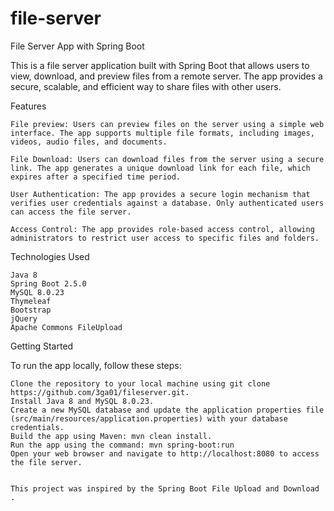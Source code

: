 # file-server
File Server App with Spring Boot

This is a file server application built with Spring Boot that allows users to view, download, and preview files from a remote server. The app provides a secure, scalable, and efficient way to share files with other users.

Features

    File preview: Users can preview files on the server using a simple web interface. The app supports multiple file formats, including images, videos, audio files, and documents.

    File Download: Users can download files from the server using a secure link. The app generates a unique download link for each file, which expires after a specified time period.

    User Authentication: The app provides a secure login mechanism that verifies user credentials against a database. Only authenticated users can access the file server.

    Access Control: The app provides role-based access control, allowing administrators to restrict user access to specific files and folders.

Technologies Used

    Java 8
    Spring Boot 2.5.0
    MySQL 8.0.23
    Thymeleaf
    Bootstrap
    jQuery
    Apache Commons FileUpload

Getting Started

To run the app locally, follow these steps:

    Clone the repository to your local machine using git clone https://github.com/3ga01/fileserver.git.
    Install Java 8 and MySQL 8.0.23.
    Create a new MySQL database and update the application properties file (src/main/resources/application.properties) with your database credentials.
    Build the app using Maven: mvn clean install.
    Run the app using the command: mvn spring-boot:run
    Open your web browser and navigate to http://localhost:8080 to access the file server.


    This project was inspired by the Spring Boot File Upload and Download .
